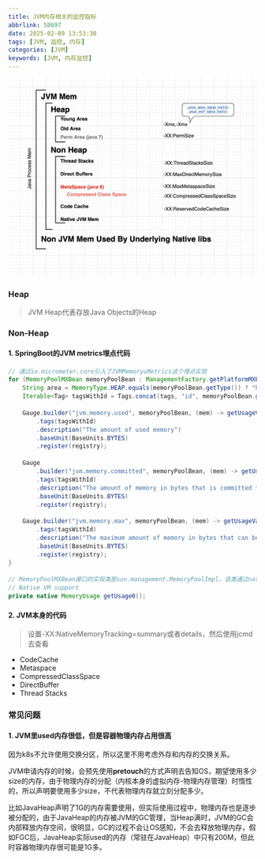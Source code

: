 ```yaml
---
title: JVM内存相关的监控指标
abbrlink: 58697
date: 2025-02-09 13:53:30
tags: [JVM, 监控, 内存]
categories: [JVM]
keywords: [JVM, 内存监控]
---
```




![jvm内存图片](/images/jvm/jvm-memory.PNG)

### Heap

> JVM Heap代表存放Java Objects的Heap

### Non-Heap

#### 1. SpringBoot的JVM metrics埋点代码

```Java
// 通过io.micrometer.core引入了JVMMemoryuMetrics这个埋点实现
for (MemoryPoolMXBean memoryPoolBean : ManagementFactory.getPlatformMXBeans(MemoryPoolMXBean.class)) {
    String area = MemoryType.HEAP.equals(memoryPoolBean.getType()) ? "heap" : "nonheap";
    Iterable<Tag> tagsWithId = Tags.concat(tags, "id", memoryPoolBean.getName(), "area", area);

    Gauge.builder("jvm.memory.used", memoryPoolBean, (mem) -> getUsageValue(mem, MemoryUsage::getUsed))
        .tags(tagsWithId)
        .description("The amount of used memory")
        .baseUnit(BaseUnits.BYTES)
        .register(registry);

    Gauge
        .builder("jvm.memory.committed", memoryPoolBean, (mem) -> getUsageValue(mem, MemoryUsage::getCommitted))
        .tags(tagsWithId)
        .description("The amount of memory in bytes that is committed for the Java virtual machine to use")
        .baseUnit(BaseUnits.BYTES)
        .register(registry);

    Gauge.builder("jvm.memory.max", memoryPoolBean, (mem) -> getUsageValue(mem, MemoryUsage::getMax))
        .tags(tagsWithId)
        .description("The maximum amount of memory in bytes that can be used for memory management")
        .baseUnit(BaseUnits.BYTES)
        .register(registry);
}

// MemoryPoolMXBean接口的实现类是sun.management.MemoryPoolImpl，该类通过native method得到JVM提供的内存使用信息
// Native VM support
private native MemoryUsage getUsage0();
```

#### 2. JVM本身的代码

> 设置-XX:NativeMemoryTracking=summary或者details，然后使用jcmd去查看

- CodeCache
- Metaspace
- CompressedClassSpace
- DirectBuffer
- Thread Stacks



### 常见问题

#### 1. JVM里used内存很低，但是容器物理内存占用很高

因为k8s不允许使用交换分区，所以这里不用考虑外存和内存的交换关系。

JVM申请内存的时候，会预先使用**pretouch**的方式声明去告知OS，期望使用多少size的内存，由于物理内存的分配（内核本身的虚拟内存-物理内存管理）时惰性的，所以声明要使用多少size，不代表物理内存就立刻分配多少。

比如JavaHeap声明了1G的内存需要使用，但实际使用过程中，物理内存也是逐步被分配的，由于JavaHeap的内存被JVM的GC管理，当Heap满时，JVM的GC会内部释放内存空间，很明显，GC的过程不会让OS感知，不会去释放物理内存，假如FGC后，JavaHeap实际used的内存（常驻在JavaHeap）中只有200M，但此时容器物理内存很可能是1G多。
